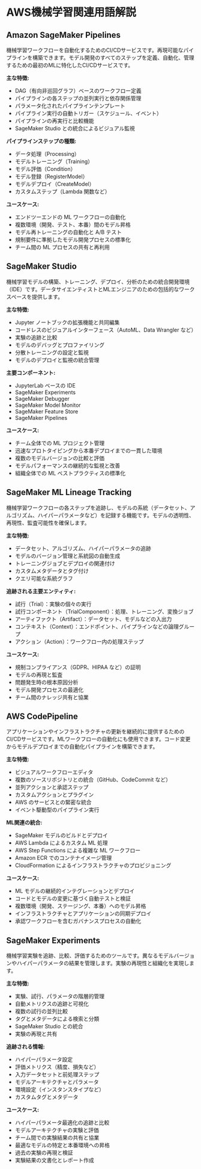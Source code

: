 # AWS機械学習関連用語解説

## Amazon SageMaker Pipelines
機械学習ワークフローを自動化するためのCI/CDサービスです。再現可能なパイプラインを構築できます。モデル開発のすべてのステップを定義、自動化、管理するための最初のMLに特化したCI/CDサービスです。

**主な特徴:**
- DAG（有向非巡回グラフ）ベースのワークフロー定義
- パイプラインの各ステップの並列実行と依存関係管理
- パラメータ化されたパイプラインテンプレート
- パイプライン実行の自動トリガー（スケジュール、イベント）
- パイプラインの再実行と比較機能
- SageMaker Studio との統合によるビジュアル監視

**パイプラインステップの種類:**
- データ処理（Processing）
- モデルトレーニング（Training）
- モデル評価（Condition）
- モデル登録（RegisterModel）
- モデルデプロイ（CreateModel）
- カスタムステップ（Lambda 関数など）

**ユースケース:**
- エンドツーエンドの ML ワークフローの自動化
- 複数環境（開発、テスト、本番）間のモデル昇格
- モデル再トレーニングの自動化と A/B テスト
- 規制要件に準拠したモデル開発プロセスの標準化
- チーム間の ML プロセスの共有と再利用

## SageMaker Studio
機械学習モデルの構築、トレーニング、デプロイ、分析のための統合開発環境（IDE）です。データサイエンティストとMLエンジニアのための包括的なワークスペースを提供します。

**主な特徴:**
- Jupyter ノートブックの拡張機能と共同編集
- コードレスのビジュアルインターフェース（AutoML、Data Wrangler など）
- 実験の追跡と比較
- モデルのデバッグとプロファイリング
- 分散トレーニングの設定と監視
- モデルのデプロイと監視の統合管理

**主要コンポーネント:**
- JupyterLab ベースの IDE
- SageMaker Experiments
- SageMaker Debugger
- SageMaker Model Monitor
- SageMaker Feature Store
- SageMaker Pipelines

**ユースケース:**
- チーム全体での ML プロジェクト管理
- 迅速なプロトタイピングから本番デプロイまでの一貫した環境
- 複数のモデルバージョンの比較と評価
- モデルパフォーマンスの継続的な監視と改善
- 組織全体での ML ベストプラクティスの標準化

## SageMaker ML Lineage Tracking
機械学習ワークフローの各ステップを追跡し、モデルの系統（データセット、アルゴリズム、ハイパーパラメータなど）を記録する機能です。モデルの透明性、再現性、監査可能性を確保します。

**主な特徴:**
- データセット、アルゴリズム、ハイパーパラメータの追跡
- モデルのバージョン管理と系統図の自動生成
- トレーニングジョブとデプロイの関連付け
- カスタムメタデータとタグ付け
- クエリ可能な系統グラフ

**追跡される主要エンティティ:**
- 試行（Trial）：実験の個々の実行
- 試行コンポーネント（TrialComponent）：処理、トレーニング、変換ジョブ
- アーティファクト（Artifact）：データセット、モデルなどの入出力
- コンテキスト（Context）：エンドポイント、パイプラインなどの論理グループ
- アクション（Action）：ワークフロー内の処理ステップ

**ユースケース:**
- 規制コンプライアンス（GDPR、HIPAA など）の証明
- モデルの再現と監査
- 問題発生時の根本原因分析
- モデル開発プロセスの最適化
- チーム間のナレッジ共有と協業

## AWS CodePipeline
アプリケーションやインフラストラクチャの更新を継続的に提供するためのCI/CDサービスです。MLワークフローの自動化にも使用できます。コード変更からモデルデプロイまでの自動化パイプラインを構築できます。

**主な特徴:**
- ビジュアルワークフローエディタ
- 複数のソースリポジトリとの統合（GitHub、CodeCommit など）
- 並列アクションと承認ステップ
- カスタムアクションとプラグイン
- AWS のサービスとの緊密な統合
- イベント駆動型のパイプライン実行

**ML関連の統合:**
- SageMaker モデルのビルドとデプロイ
- AWS Lambda によるカスタム ML 処理
- AWS Step Functions による複雑な ML ワークフロー
- Amazon ECR でのコンテナイメージ管理
- CloudFormation によるインフラストラクチャのプロビジョニング

**ユースケース:**
- ML モデルの継続的インテグレーションとデプロイ
- コードとモデルの変更に基づく自動テストと検証
- 複数環境（開発、ステージング、本番）へのモデル昇格
- インフラストラクチャとアプリケーションの同期デプロイ
- 承認ワークフローを含むガバナンスプロセスの自動化

## SageMaker Experiments
機械学習実験を追跡、比較、評価するためのツールです。異なるモデルバージョンやハイパーパラメータの結果を管理します。実験の再現性と組織化を実現します。

**主な特徴:**
- 実験、試行、パラメータの階層的管理
- 自動メトリクスの追跡と可視化
- 複数の試行の並列比較
- タグとメタデータによる検索と分類
- SageMaker Studio との統合
- 実験の再現と共有

**追跡される情報:**
- ハイパーパラメータ設定
- 評価メトリクス（精度、損失など）
- 入力データセットと前処理ステップ
- モデルアーキテクチャとパラメータ
- 環境設定（インスタンスタイプなど）
- カスタムタグとメタデータ

**ユースケース:**
- ハイパーパラメータ最適化の追跡と比較
- モデルアーキテクチャの実験と評価
- チーム間での実験結果の共有と協業
- 最適なモデルの特定と本番環境への昇格
- 過去の実験の再現と検証
- 実験結果の文書化とレポート作成
